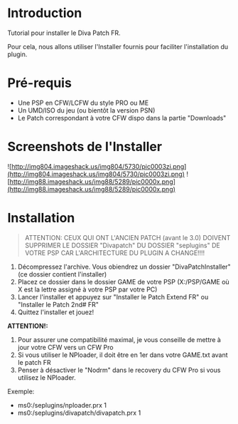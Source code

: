 # Introduction #

Tutorial pour installer le Diva Patch FR.

Pour cela, nous allons utiliser l'Installer fournis pour faciliter l'installation du plugin.


# Pré-requis #

  * Une PSP en CFW/LCFW du style PRO ou ME
  * Un UMD/ISO du jeu (ou bientôt la version PSN)
  * Le Patch correspondant à votre CFW dispo dans la partie "Downloads"

# Screenshots de l'Installer #

![http://img804.imageshack.us/img804/5730/pic0003zi.png](http://img804.imageshack.us/img804/5730/pic0003zi.png)
![http://img88.imageshack.us/img88/5289/pic0000x.png](http://img88.imageshack.us/img88/5289/pic0000x.png)

# Installation #

> ATTENTION: CEUX QUI ONT L'ANCIEN PATCH (avant le 3.0) DOIVENT SUPPRIMER LE DOSSIER "Divapatch" DU DOSSIER "seplugins" DE VOTRE PSP CAR L'ARCHITECTURE DU PLUGIN A CHANGE!!!!
  1. Décompressez l'archive. Vous obiendrez un dossier "DivaPatchInstaller" (ce dossier contient l'installer)
  1. Placez ce dossier dans le dossier GAME de votre PSP (X:/PSP/GAME où X est la lettre assigné à votre PSP par votre PC)
  1. Lancer l'installer et appuyez sur "Installer le Patch Extend FR" ou "Installer le Patch 2nd# FR"
  1. Quittez l'installer et jouez!

**ATTENTION!:**
  1. Pour assurer une compatibilité maximal, je vous conseille de mettre à jour votre CFW vers un CFW Pro
  1. Si vous utiliser le NPloader, il doit être en 1er dans votre GAME.txt avant le patch FR
  1. Penser à désactiver le "Nodrm" dans le recovery du CFW Pro si vous utilisez le NPloader.

Exemple:
  * ms0:/seplugins/nploader.prx 1
  * ms0:/seplugins/divapatch/divapatch.prx 1